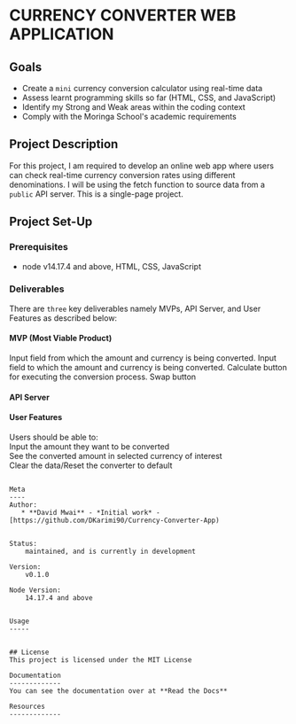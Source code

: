 # CURRENCY CONVERTER WEB APPLICATION

## Goals 
- Create a `mini` currency conversion calculator using real-time data<br>
- Assess learnt programming skills so far (HTML, CSS, and JavaScript)<br>
- Identify my Strong and Weak areas within the coding context<br>
- Comply with the Moringa School's academic requirements 

## Project Description 
For this project, I am required to develop an online web app where users can check real-time currency conversion rates using different denominations. I will be using the fetch function to source data from a `public` API server. This is a single-page project. 
## Project Set-Up
### Prerequisites
* node v14.17.4 and above, HTML, CSS, JavaScript 
### Deliverables 
There are `three` key deliverables namely MVPs, API Server, and User Features as described below: 
#### MVP (Most Viable Product)
Input field from which the amount and currency is being converted. Input field to which the amount and currency is being converted. Calculate button for executing the conversion process. Swap button

#### API Server 

#### User Features
Users should be able to:<br>
Input the amount they want to be converted<br>
See the converted amount in selected currency of interest<br>
Clear the data/Reset the converter to default 

```

Meta
----
Author:
   * **David Mwai** - *Initial work* - [https://github.com/DKarimi90/Currency-Converter-App)


Status:
    maintained, and is currently in development

Version:
    v0.1.0

Node Version:
    14.17.4 and above


Usage
-----


## License
This project is licensed under the MIT License

Documentation
-------------
You can see the documentation over at **Read the Docs**

Resources
-------------
